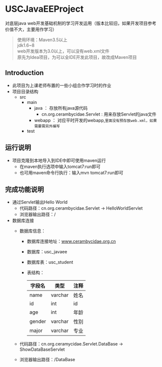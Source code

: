# USCJavaEEProject
对底层java web开发基础机制的学习开发运用（版本比较旧，如果开发项目参考价值不大，主要用作学习）
> 使用环境：Maven3.5以上  
> jdk1.6~8  
> web开发版本为3.0以上，可以没有web.xml文件  
> 原先为Idea项目，为可以全IDE开发此项目，故改成Maven项目  
## Introduction
- 此项目为上课老师布置的一些小组合作学习时的作业
- 项目目录结构
  - src
    - main
      - java ： 存放所有java源代码
        - cn.org.cerambycidae.Servlet : 用来存放Servlet的java文件
      - webapp ： 对应平时开发的webapp,`里面没有预存放web.xml，如果需要需另外编写`
    - test
## 运行说明
- 项目克隆到本地导入到IDE中即可使用maven运行
  - 在maven执行选项中输入tomcat7:run即可
  - 也可用maven命令行执行：输入mvn tomcat7:run即可
## 完成功能说明
- 通过Servlet输出Hello World
    - 代码路径：cn.org.cerambycidae.Servlet -> HelloWorldServlet
    - 浏览器输出路径：/
- 数据库连接
    - 数据库信息：
        - 数据库连接地址：www.cerambycidae.org.cn

        - 数据库：usc_javaee

        - 数据库表：usc_student

        - 表结构：

            | 字段名 | 类型    | 注释 |
            | ------ | ------- | ---- |
            | name   | varchar | 姓名 |
            | id     | int     | id   |
            | age    | int     | 年龄 |
            | gender | varchar | 性别 |
            | major  | varchar | 专业 |

    - 代码路径：cn.org.ceramycidae.Servlet.DataBase -> ShowDataBaseServlet

    - 浏览器输出路径：/DataBase